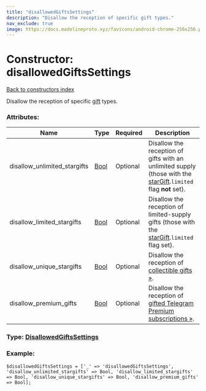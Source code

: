 ```yaml
---
title: "disallowedGiftsSettings"
description: "Disallow the reception of specific gift types."
nav_exclude: true
image: https://docs.madelineproto.xyz/favicons/android-chrome-256x256.png
---
```

# Constructor: disallowedGiftsSettings  
[Back to constructors index](/API_docs/constructors/index.html)



Disallow the reception of specific [gift](https://core.telegram.org/api/gifts) types.

### Attributes:

| Name     |    Type       | Required | Description |
|----------|---------------|----------|-------------|
|disallow\_unlimited\_stargifts|[Bool](/API_docs/types/Bool.html) | Optional|Disallow the reception of gifts with an unlimited supply (those with the [starGift](../constructors/starGift.html).`limited` flag **not** set).|
|disallow\_limited\_stargifts|[Bool](/API_docs/types/Bool.html) | Optional|Disallow the reception of limited-supply gifts (those with the [starGift](../constructors/starGift.html).`limited` flag set).|
|disallow\_unique\_stargifts|[Bool](/API_docs/types/Bool.html) | Optional|Disallow the reception of [collectible gifts »](https://core.telegram.org/api/gifts#collectible-gifts).|
|disallow\_premium\_gifts|[Bool](/API_docs/types/Bool.html) | Optional|Disallow the reception of [gifted Telegram Premium subscriptions »](https://core.telegram.org/api/gifts#collectible-gifts).|



### Type: [DisallowedGiftsSettings](/API_docs/types/DisallowedGiftsSettings.html)


### Example:

```
$disallowedGiftsSettings = ['_' => 'disallowedGiftsSettings', 'disallow_unlimited_stargifts' => Bool, 'disallow_limited_stargifts' => Bool, 'disallow_unique_stargifts' => Bool, 'disallow_premium_gifts' => Bool];
```  
